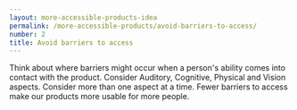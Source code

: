 ```yaml
---
layout: more-accessible-products-idea
permalink: /more-accessible-products/avoid-barriers-to-access/
number: 2
title: Avoid barriers to access
---
```


Think about where barriers might occur when a person's ability comes into contact with the product. Consider Auditory, Cognitive, Physical and Vision aspects. Consider more than one aspect at a time. Fewer barriers to access make our products more usable for more people.

